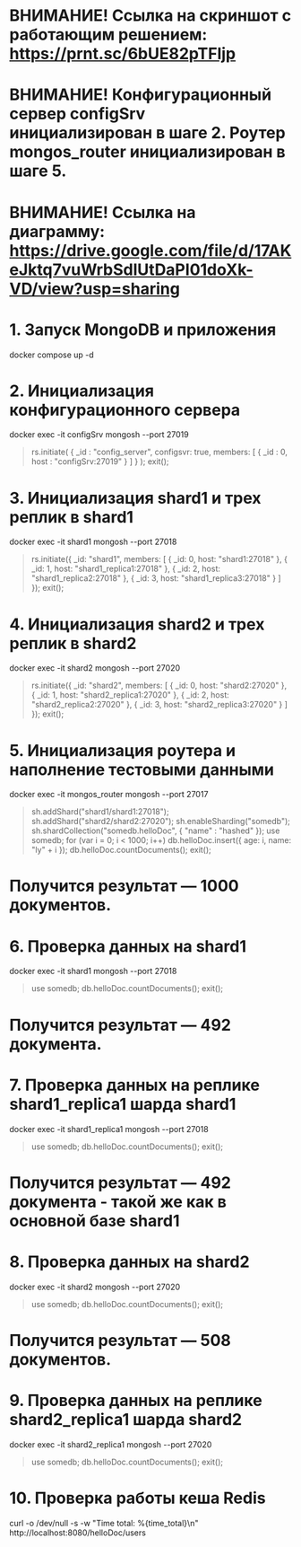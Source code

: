 # ВНИМАНИЕ! Ссылка на скриншот с работающим решением: https://prnt.sc/6bUE82pTFljp

# ВНИМАНИЕ! Конфигурационный сервер configSrv инициализирован в шаге 2. Роутер mongos_router инициализирован в шаге 5.

# ВНИМАНИЕ! Ссылка на диаграмму: https://drive.google.com/file/d/17AKeJktq7vuWrbSdlUtDaPI01doXk-VD/view?usp=sharing

# 1. Запуск MongoDB и приложения

docker compose up -d

# 2. Инициализация конфигурационного сервера

docker exec -it configSrv mongosh --port 27019

> rs.initiate(
  {
    _id : "config_server",
    configsvr: true,
    members: [
      { _id : 0, host : "configSrv:27019" }
    ]
  }
);
> exit();

# 3. Инициализация shard1 и трех реплик в shard1

docker exec -it shard1 mongosh --port 27018

> rs.initiate({
  _id: "shard1",
  members: [
    { _id: 0, host: "shard1:27018" },
    { _id: 1, host: "shard1_replica1:27018" },
    { _id: 2, host: "shard1_replica2:27018" },
    { _id: 3, host: "shard1_replica3:27018" }
  ]
});
> exit();

# 4. Инициализация shard2 и трех реплик в shard2

docker exec -it shard2 mongosh --port 27020

> rs.initiate({
  _id: "shard2",
  members: [
    { _id: 0, host: "shard2:27020" },
    { _id: 1, host: "shard2_replica1:27020" },
    { _id: 2, host: "shard2_replica2:27020" },
    { _id: 3, host: "shard2_replica3:27020" }
  ]
});
> exit();

# 5. Инициализация роутера и наполнение тестовыми данными

docker exec -it mongos_router mongosh --port 27017

> sh.addShard("shard1/shard1:27018");
> sh.addShard("shard2/shard2:27020");
> sh.enableSharding("somedb");
> sh.shardCollection("somedb.helloDoc", { "name" : "hashed" });
> use somedb;
> for (var i = 0; i < 1000; i++) db.helloDoc.insert({ age: i, name: "ly" + i });
> db.helloDoc.countDocuments();
> exit();

# Получится результат — 1000 документов.

# 6. Проверка данных на shard1

docker exec -it shard1 mongosh --port 27018

> use somedb;
> db.helloDoc.countDocuments();
> exit();

# Получится результат — 492 документа.

# 7. Проверка данных на реплике shard1_replica1 шарда shard1

docker exec -it shard1_replica1 mongosh --port 27018

> use somedb;
> db.helloDoc.countDocuments();
> exit();

# Получится результат — 492 документа - такой же как в основной базе shard1

# 8. Проверка данных на shard2

docker exec -it shard2 mongosh --port 27020

> use somedb;
> db.helloDoc.countDocuments();
> exit();

# Получится результат — 508 документов.

# 9. Проверка данных на реплике shard2_replica1 шарда shard2

docker exec -it shard2_replica1 mongosh --port 27020

> use somedb;
> db.helloDoc.countDocuments();
> exit();

# 10. Проверка работы кеша Redis

curl -o /dev/null -s -w "Time total: %{time_total}\n" http://localhost:8080/helloDoc/users